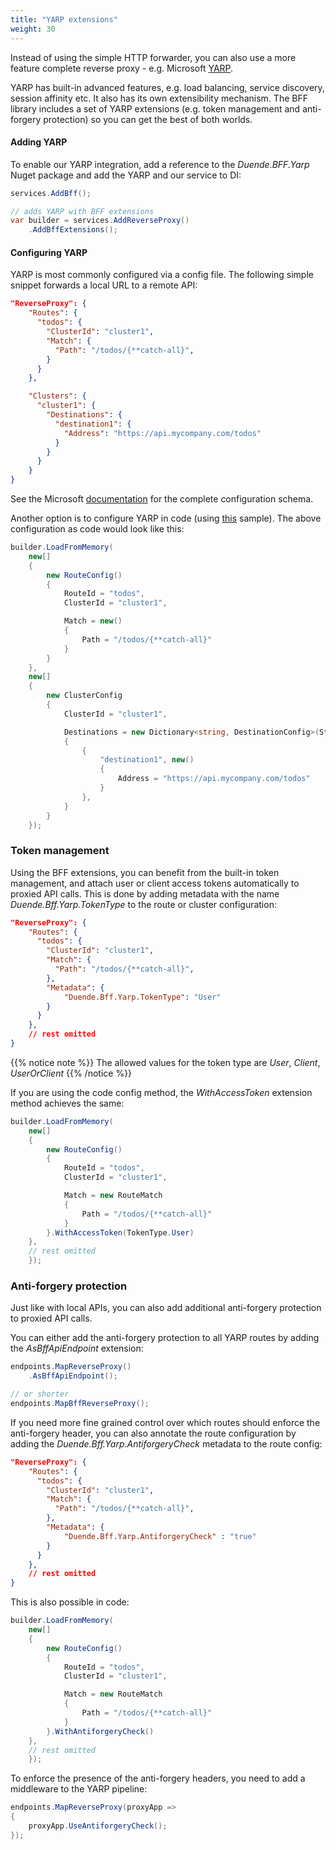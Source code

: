 ```yaml
---
title: "YARP extensions"
weight: 30
---
```


Instead of using the simple HTTP forwarder, you can also use a more feature complete reverse proxy - e.g. Microsoft [YARP](https://microsoft.github.io/reverse-proxy/).

YARP has built-in advanced features, e.g. load balancing, service discovery, session affinity etc. It also has its own extensibility mechanism. The BFF library includes a set of YARP extensions (e.g. token management and anti-forgery protection) so you can get the best of both worlds.

#### Adding YARP
To enable our YARP integration, add a reference to the *Duende.BFF.Yarp* Nuget package and add the YARP and our service to DI:

```cs
services.AddBff();

// adds YARP with BFF extensions
var builder = services.AddReverseProxy()
    .AddBffExtensions();
```

#### Configuring YARP
YARP is most commonly configured via a config file. The following simple snippet forwards a local URL to a remote API:

```json
"ReverseProxy": {
    "Routes": {
      "todos": {
        "ClusterId": "cluster1",
        "Match": {
          "Path": "/todos/{**catch-all}",
        }
      }
    },

    "Clusters": {
      "cluster1": {
        "Destinations": {
          "destination1": {
            "Address": "https://api.mycompany.com/todos"
          }
        }
      }
    }
}
```

See the Microsoft [documentation](https://microsoft.github.io/reverse-proxy/articles/config-files.html) for the complete configuration schema.

Another option is to configure YARP in code (using [this](https://github.com/microsoft/reverse-proxy/tree/main/samples/ReverseProxy.Code.Sample) sample). The above configuration as code would look like this:

```cs
builder.LoadFromMemory(
    new[]
    {
        new RouteConfig()
        {
            RouteId = "todos",
            ClusterId = "cluster1",

            Match = new()
            {
                Path = "/todos/{**catch-all}"
            }
        }
    },
    new[]
    {
        new ClusterConfig
        {
            ClusterId = "cluster1",

            Destinations = new Dictionary<string, DestinationConfig>(StringComparer.OrdinalIgnoreCase)
            {
                { 
                    "destination1", new() 
                    { 
                        Address = "https://api.mycompany.com/todos" 
                    } 
                },
            }
        }
    });
```

### Token management
Using the BFF extensions, you can benefit from the built-in token management, and attach user or client access tokens automatically to proxied API calls. This is done by adding metadata with the name *Duende.Bff.Yarp.TokenType* to the route or cluster configuration:

```json
"ReverseProxy": {
    "Routes": {
      "todos": {
        "ClusterId": "cluster1",
        "Match": {
          "Path": "/todos/{**catch-all}",
        },
        "Metadata": { 
            "Duende.Bff.Yarp.TokenType": "User"
        }
      }
    },
    // rest omitted
}
```

{{% notice note %}}
The allowed values for the token type are *User*, *Client*, *UserOrClient*
{{% /notice %}}

If you are using the code config method, the *WithAccessToken* extension method achieves the same:

```cs
builder.LoadFromMemory(
    new[]
    {
        new RouteConfig()
        {
            RouteId = "todos",
            ClusterId = "cluster1",

            Match = new RouteMatch
            {
                Path = "/todos/{**catch-all}"
            }
        }.WithAccessToken(TokenType.User)
    },
    // rest omitted
    });
```


### Anti-forgery protection
Just like with local APIs, you can also add additional anti-forgery protection to proxied API calls.

You can either add the anti-forgery protection to all YARP routes by adding the *AsBffApiEndpoint* extension:

```cs
endpoints.MapReverseProxy()
    .AsBffApiEndpoint();

// or shorter
endpoints.MapBffReverseProxy();
```

If you need more fine grained control over which routes should enforce the anti-forgery header, you can also annotate the route configuration by adding the *Duende.Bff.Yarp.AntiforgeryCheck* metadata to the route config:

```json
"ReverseProxy": {
    "Routes": {
      "todos": {
        "ClusterId": "cluster1",
        "Match": {
          "Path": "/todos/{**catch-all}",
        },
        "Metadata": { 
            "Duende.Bff.Yarp.AntiforgeryCheck" : "true"
        }
      }
    },
    // rest omitted
}
```

This is also possible in code:

```cs
builder.LoadFromMemory(
    new[]
    {
        new RouteConfig()
        {
            RouteId = "todos",
            ClusterId = "cluster1",

            Match = new RouteMatch
            {
                Path = "/todos/{**catch-all}"
            }
        }.WithAntiforgeryCheck()
    },
    // rest omitted
    });
```

To enforce the presence of the anti-forgery headers, you need to add a middleware to the YARP pipeline:

```cs
endpoints.MapReverseProxy(proxyApp =>
{
    proxyApp.UseAntiforgeryCheck();
});
```